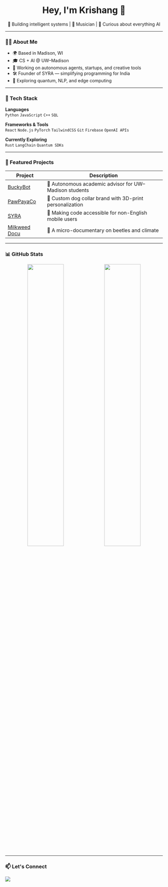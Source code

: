 <!-- Header -->
<h1 align="center">Hey, I'm Krishang 👋</h1>
<p align="center">
  🚀 Building intelligent systems | 🎸 Musician | 🧠 Curious about everything AI
</p>

---

<!-- About Me -->
### 🧑‍💻 About Me

- 🌍 Based in Madison, WI
- 🎓 CS + AI @ UW–Madison
- 🧪 Working on autonomous agents, startups, and creative tools
- 🛠️ Founder of SYRA — simplifying programming for India
- 🔬 Exploring quantum, NLP, and edge computing

---

<!-- Skills -->
### 🧰 Tech Stack

**Languages**  
`Python` `JavaScript` `C++` `SQL`

**Frameworks & Tools**  
`React` `Node.js` `PyTorch` `TailwindCSS` `Git` `Firebase` `OpenAI APIs`

**Currently Exploring**  
`Rust` `LangChain` `Quantum SDKs`

---

<!-- Projects -->
### 🚧 Featured Projects

| Project | Description |
|--------|-------------|
| [BuckyBot](https://github.com/krishangmittal/BuckyBot) | 🧭 Autonomous academic advisor for UW–Madison students |
| [PawPayaCo](https://pawpayaco.com) | 🐾 Custom dog collar brand with 3D-print personalization |
| [SYRA](https://github.com/krishangmittal/syra) | 📱 Making code accessible for non-English mobile users |
| [Milkweed Docu](#) | 🎥 A micro-documentary on beetles and climate |

---

<!-- GitHub Stats -->
### 📊 GitHub Stats

<p align="center">
  <img src="https://github-readme-stats.vercel.app/api?username=krishangmittal&show_icons=true&theme=dark&hide_border=true" width="48%" />
  <img src="https://github-readme-streak-stats.herokuapp.com/?user=krishangmittal&theme=dark&hide_border=true" width="48%" />
</p>

---

<!-- Contact -->
### 📫 Let's Connect

<p align="left">
  <a href="https://www.linkedin.com/in/krishangmittal/" target="_blank">
    <img src="https://img.shields.io/badge/LinkedIn-%230077B5.svg?style=flat&logo=linkedin&logoColor=white" />
  </a>
  <a href="mailto:kmmittal@wisc.edu" target="_blank">
    <img src="https://
